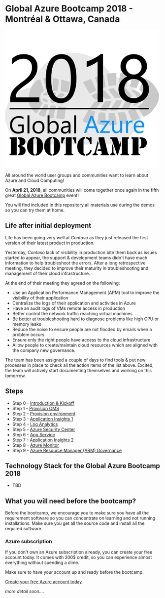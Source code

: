 # Global Azure Bootcamp 2018 - Montréal & Ottawa, Canada

![gablogo][gablogo]

All around the world user groups and communities want to learn about Azure and Cloud Computing!

On **April 21, 2018**, all communities will come together once again in the fifth great [Global Azure Bootcamp](https://global.azurebootcamp.net/) event!

You will find included in this repository all materials use during the demos so you can try them at home.

## Life after initial deployment
Life has been going very well at *Contoso* as they just released the first version of their latest product in production.

Yesterday, *Contoso* lack of visibility in production bite them back as issues started to appear, the support & development teams didn't have much information to help troubleshoot the errors. After a long retrospective meeting, they decided to improve their maturity in troubleshooting and management of their cloud infrastructure.

At the end of their meeting they agreed on the following:

* Use an Application Performance Management (APM) tool to improve the visibility of their application
* Centralize the logs of their application and activities in Azure
* Have an audit logs of VMs remote access in production
* Better control the network traffic reaching virtual machines
* Be better at troubleshooting hard to diagnose problems like high CPU or memory leaks
* Reduce the noise to ensure people are not flooded by emails when a problem occurs
* Ensure only the right people have access to the cloud infrastructure
* Allow people to create/maintain cloud resources which are aligned with the company new governance.

The team has been assigned a couple of days to find tools & put new processes in place to check all the action items of the list above. Excited, the team will actively start documenting themselves and working on this tomorrow.

## Steps

* Step 0 - [Introduction & Kickoff](./step0/readme.md)
* Step 1 - [Provision OMS](./step1/readme.md)
* Step 2 - [Provision environment](./step2/readme.md)
* Step 3 - [Application Insights 1](./step3/readme.md)
* Step 4 - [Log Analytics](./step4/readme.md)
* Step 5 - [Azure Security Center](./step5/readme.md)
* Step 6 - [App Service](./step6/readme.md)
* Step 7 - [Application Insights 2](./step7/readme.md)
* Step 8 - [Azure Monitor](./step8/readme.md)
* Step 9 - [Azure Resource Manager (ARM) Governance](./step9/readme.md)

## Technology Stack for the Global Azure Bootcamp 2018

* TBD

## What you will need before the bootcamp?
Before the bootcamp, we encourage you to make sure you have all the requirement software so you can concentrate on learning and not running installations.  Make sure you get all the source code and install all the required software.

### Azure subscription
If you don't own an Azure subscription already, you can create your free account today. It comes with 200$ credit, so you can experience almost everything without spending a dime. 

Make sure to have your account up and ready before the bootcamp.

[Create your free Azure account today](https://azure.microsoft.com/en-us/free/)

*more detail soon....*

[gablogo]: ./media/logo-2018-500x444.png "Global Azure Bootcamp logo"
